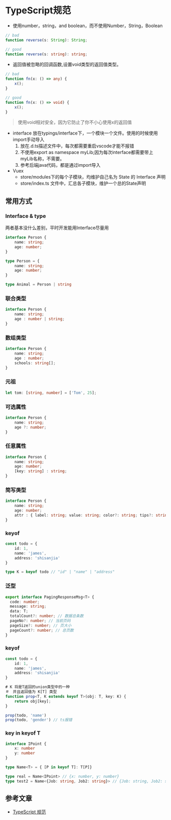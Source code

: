 # TypeScript规范

* 使用number，string，and boolean，而不使用Number，String，Boolean
``` ts
// bad
function reverse(s: String): String;

// good
function reverse(s: string): string;
```
* 返回值被忽略的回调函数,设置void类型的返回值类型。
``` ts
// bad
function fn(x: () => any) {
    x();
}

// good
function fn(x: () => void) {
    x();
}
```
> 使用void相对安全，因为它防止了你不小心使用x的返回值

* interface 放在typings/interface下，一个模块一个文件。使用的时候使用import手动导入
    1. 放在.d.ts描述文件中，每次都需要重启vscode才能不报错
    2. 不使用export as namespace myLib;因为每次interface都需要带上myLib名称，不需要。
    3. 参考后端java代码，都是通过import导入
* Vuex
    * store/modules下的每个子模块，均维护自己名为 State 的 Interface 声明
    * store/index.ts 文件中，汇总各子模块，维护一个总的State声明

## 常用方式

### Interface & type

两者基本没什么差别，平时开发能用Interface尽量用

``` ts
interface Person {
    name: string;
    age: number;
}

type Person = {
    name: string;
    age: number;
}

type Animal = Person | string
```

### 联合类型

``` ts
interface Person {
    name: string;
    age : number | string;
}
```

### 数组类型

``` ts
interface Person {
    name: string;
    age : number;
    schools: string[];
}
```

### 元祖

``` ts
let tom: [string, number] = ['Tom', 25];
```

### 可选属性

``` ts
interface Person {
    name: string;
    age ?: number;
}
```

### 任意属性

``` ts
interface Person {
    name: string;
    age: number;
    [key: string] : string;
}
```

### 简写类型

``` ts
interface Person {
    name: string;
    age: number;
    attr : { label: string; value: string; color?: string; tips?: string }
}
```

### keyof

``` ts
const todo = {
    id: 1,
    name: 'james',
    address: 'shisanjia'
}

type K = keyof todo // "id" | "name" | "address"
```

### 泛型

``` ts
export interface PagingResponseMsg<T> {
  code: number;
  message: string;
  data: T;
  totalCount?: number; // 数据总条数
  pageNo?: number; // 当前页码
  pageSize?: number; // 页大小
  pageCount?: number; // 总页数
}
```

### keyof

``` ts
const todo = {
    id: 1,
    name: 'james',
    address: 'shisanjia'
}

# K 将是T返回的union类型中的一种
＃　并且返回值为 K[T] 类型
function prop<T, K extends keyof T>(obj: T, key: K) {
    return obj[key];
}

prop(todo, 'name')
prop(todo, 'gender') // ts报错
```

### key in keyof T

``` ts
interface IPoint {
    x: number
    y: number
}

type Name<T> = { [P in keyof T]: T[P]}

type real = Name<IPoint> // {x: number, y: number}
type test2 = Name<{Job: string, Job2: string}> // {Job: string, Job2: string}

```

## 参考文章

* [TypeScript 规范](https://www.tslang.cn/docs/handbook/declaration-files/do-s-and-don-ts.html)